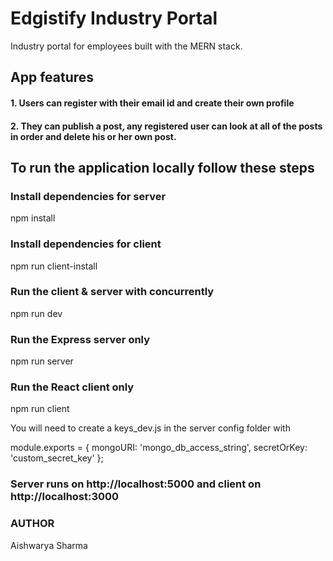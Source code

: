 # Edgistify Industry Portal
Industry portal for employees built with the MERN stack.

## App features
#### 1. Users can register with their email id and create their own profile
#### 2. They can publish a post, any registered user can look at all of the posts in order and delete his or her own post.


## To run the application locally follow these steps
### Install dependencies for server
npm install

### Install dependencies for client
npm run client-install

### Run the client & server with concurrently
npm run dev

### Run the Express server only
npm run server

### Run the React client only
npm run client


You will need to create a keys_dev.js in the server config folder with

module.exports = {
  mongoURI: 'mongo_db_access_string',
  secretOrKey: 'custom_secret_key'
};
 
### Server runs on http://localhost:5000 and client on http://localhost:3000

### AUTHOR
Aishwarya Sharma

